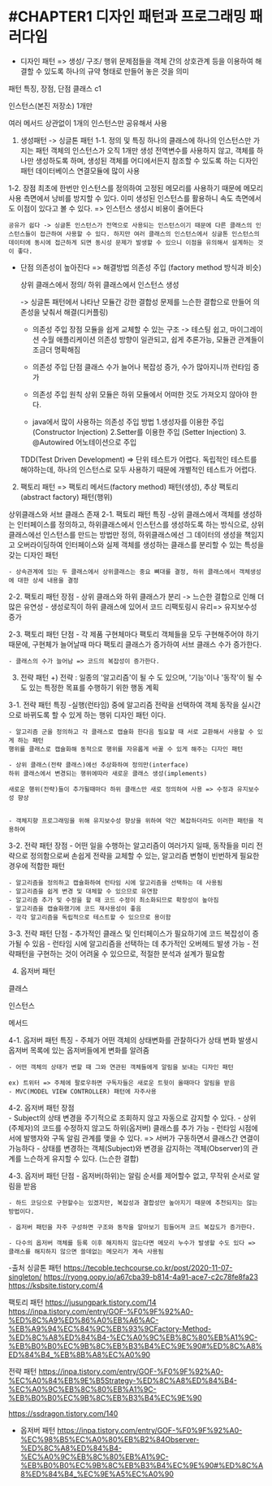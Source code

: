 #CHAPTER1 
디자인 패턴과 프로그래밍 패러다임 
======

- 디자인 패턴 => 생성/ 구조/ 행위 
문제점들을 객체 간의 상호관계 등을 이용하여 해결할 수 있도록 하나의 규약 형태로 만들어 놓은 것을 의미 


패턴 특징, 장점, 단점 
클래스 c1

인스턴스(본진 저장소) 1개만 

여러 메서드 상관없이 1개의 인스턴스만 공유해서 사용

1. 생성패턴 -> 싱글톤 패턴 
1-1. 정의 및 특징 
	하나의 클래스에 하나의 인스턴스만 가지는 패턴 
	객체의 인스턴스가 오직 1개만 생성
	전역변수를 사용하지 않고, 객체를 하나만 생성하도록 하며, 생성된 객체를 어디에서든지 참조할 수 있도록 하는 디자인 패턴 
	데이터베이스 연결모듈에 많이 사용 


1-2. 장점 
	최초에 한번만 인스턴스를 정의하여 고정된 메모리를 사용하기 때문에 메모리 사용 측면에서 낭비를 방지할 수 있다. 
	이미 생성된 인스턴스를 활용하니 속도 측면에서도 이점이 있다고 볼 수 있다.
	=> 인스턴스 생성시 비용이 줄어든다
	
	
	공유가 쉽다 -> 싱글톤 인스턴스가 전역으로 사용되는 인스턴스이기 때문에 다른 클래스의 인스턴스들이 접근하여 사용할 수 있다. 하지만 여러 클래스의 인스턴스에서 싱글톤 인스턴스의 데이터에 동시에 접근하게 되면 동시성 문제가 발생할 수 있으니 이점을 유의해서 설계하는 것이 좋다.

- 단점 
	의존성이 높아진다 => 해결방법 의존성 주입 (factory method 방식과 비슷) 
	
	상위 클래스에서 정의/ 하위 클래스에서 인스턴스 생성  
	
	-> 싱글톤 패턴에서 나타난 모듈간 강한 결합성 문제를 느슨한 결합으로 만들어
	의존성을 낮춰서 해결(디커플링) 
	
	- 의존성 주입 장점 
	모듈을 쉽게 교체할 수 있는 구조 -> 테스팅 쉽고, 마이그레이션 수월 
	애플리케이션 의존성 방향이 일관되고, 쉽게 추론가능, 모듈관 관계들이 조금더 명확해짐 
	
	- 의존성 주입 단점 
	클래스 수가 늘어나 복잡성 증가, 수가 많아지니까 런타임 증가 
	
	- 의존성 주입 원칙 
	상위 모듈은 하위 모듈에서 어떠한 것도 가져오지 않아야 한다. 
	
	- java에서 많이 사용하는 의존성 주입 방법 
		1.생성자를 이용한 주입 (Constructor Injection)
		2.Setter를 이용한 주입 (Setter Injection)
		3. @Autowired 어노테이션으로 주입
	
	TDD(Test Driven Development) => 단위 테스트가 어렵다. 독립적인 테스트를 해야하는데, 하나의 인스턴스로 모두 사용하기 때문에 개별적인 테스트가 어렵다. 


2. 팩토리 패턴 
=> 팩토리 메서드(factory method) 패턴(생성), 추상 팩토리(abstract factory) 패턴(행위) 

상위클래스와 서브 클래스 존재 
2-1. 팩토리 패턴 특징
	-상위 클래스에서 객체를 생성하는 인터페이스를 정의하고, 하위클래스에서 인스턴스를 생성하도록 하는 방식으로, 상위클래스에선 인스턴스를 만드는 방법만 정의, 하위클래스에선 그 데이터의 생성을 책임지고 오버라이딩하여 인터페이스와 실제 객체를 생성하는 클래스를 분리할 수 있는 특성을 갖는 디자인 패턴 
	
	- 상속관계에 있는 두 클래스에서 상위클래스는 중요 뼈대를 결정, 하위 클래스에서 객체생성에 대한 상세 내용을 결정 
	
2-2. 팩토리 패턴 장점
	- 상위 클래스와 하위 클래스가 분리 -> 느슨한 결합으로 인해 더 많은 유연성 
	- 생성로직이 하위 클래스에 있어서 코드 리팩토링시 유리=> 유지보수성 증가 
	
2-3. 팩토리 패턴 단점
	- 각 제품 구현체마다 팩토리 객체들을 모두 구현해주어야 하기 때문에, 구현체가 늘어날때 마다 팩토리 클래스가 증가하여 서브 클래스 수가 증가한다. 
	
	- 클래스의 수가 늘어남 => 코드의 복잡성이 증가한다.
	
3. 전략 패턴 
+) 전략 : 일종의 '알고리즘'이 될 수 도 있으며, '기능'이나 '동작'이 될 수도 있는 특정한 목표를 수행하기 위한 행동 계획

3-1. 전략 패턴 특징 
	-실행(런타임) 중에 알고리즘 전략을 선택하여 객체 동작을 실시간으로 바뀌도록 할 수 있게 하는 행위 디자인 패턴 이다.
	
	
	- 알고리즘 군을 정의하고 각 클래스로 캡슐화 한다음 필요할 때 서로 교환해서 사용할 수 있게 하는 패턴 
	행위를 클래스로 캡슐화해 동적으로 행위를 자유롭게 바꿀 수 있게 해주는 디자인 패턴 
	
	- 상위 클래스(전략 클래스)에선 추상화하여 정의만(interface)
	하위 클래스에서 변경되는 행위에따라 새로운 클래스 생성(implements)
	
	새로운 행위(전략)들이 추가될때마다 하위 클래스만 새로 정의하여 사용 => 수정과 유지보수성 향상 
	
	
	- 객체지향 프로그래밍을 위해 유지보수성 향상을 위하여 약간 복잡하더라도 이러한 패턴을 적용하여
	
3-2. 전략 패턴 장점 
	- 어떤 일을 수행하는 알고리즘이 여러가지 일때, 동작들을 미리 전략으로 정의함으로써 손쉽게 전략을 교체할 수 있는, 알고리즘 변형이 빈번하게 필요한 경우에 적합한 패턴
	
	- 알고리즘을 정의하고 캡슐화하여 런타임 시에 알고리즘을 선택하는 데 사용됨
	- 알고리즘을 쉽게 변경 및 대체할 수 있으므로 유연함
	- 알고리즘 추가 및 수정을 할 때 코드 수정이 최소화되므로 확장성이 높아짐
	- 알고리즘을 캡슐화했기에 코드 재사용성이 좋음
	- 각각 알고리즘을 독립적으로 테스트할 수 있으므로 용이함
	
3-3. 전략 패턴 단점 
	- 추가적인 클래스 및 인터페이스가 필요하기에 코드 복잡성이 증가될 수 있음
	- 런타임 시에 알고리즘을 선택하는 데 추가적인 오버헤드 발생 가능
	- 전략패턴을 구현하는 것이 어려울 수 있으므로, 적절한 분석과 설계가 필요함

4. 옵저버 패턴 

클래스 

인스턴스 

메서드 


4-1. 옵저버 패턴 특징 
	- 주체가 어떤 객체의 상태변화를 관찰하다가 상태 변화 발생시 옵저버 목록에 있는 옵저버들에게 변화를 알려줌 
	
	- 어떤 객체의 상태가 변할 때 그와 연관된 객체들에게 알림을 보내는 디자인 패턴
	
	ex) 트위터 => 주체에 팔로우하면 구독자들은 새로운 트윗이 올때마다 알림을 받음 
	- MVC(MODEL VIEW CONTROLLER) 패턴에 자주사용 
	
4-2. 옵저버 패턴 장점  
	- Subject의 상태 변경을 주기적으로 조회하지 않고 자동으로 감지할 수 있다.
	- 상위(주체자)의 코드를 수정하지 않고도 하위(옵저버) 클래스를 추가 가능 
	- 런타임 시점에서에 발행자와 구독 알림 관계를 맺을 수 있다. => 서버가 구동하면서 클래스간 연결이 가능하다 
	- 상태를 변경하는 객체(Subject)와 변경을 감지하는 객체(Observer)의 관계를 느슨하게 유지할 수 있다. (느슨한 결합)
	
	
4-3. 옵저버 패턴 단점 
	- 옵저버(하위)는 알림 순서를 제어할수 없고, 무작위 순서로 알림을 받음
	
	- 하드 코딩으로 구현할수는 있겠지만, 복잡성과 결합성만 높아지기 때문에 추천되지는 않는 방법이다.
	
	- 옵저버 패턴을 자주 구성하면 구조와 동작을 알아보기 힘들어져 코드 복잡도가 증가한다. 
	
	- 다수의 옵저버 객체를 등록 이후 해지하지 않는다면 메모리 누수가 발생할 수도 있다 => 클래스를 해지하지 않으면 쓸데없는 메모리가 계속 사용됨 


-출처 
싱글톤 패턴 
https://tecoble.techcourse.co.kr/post/2020-11-07-singleton/
https://ryong.oopy.io/a67cba39-b814-4a91-ace7-c2c78fe8fa23
https://ksbsite.tistory.com/4

팩토리 패턴 
https://jusungpark.tistory.com/14
https://inpa.tistory.com/entry/GOF-%F0%9F%92%A0-%ED%8C%A9%ED%86%A0%EB%A6%AC-%EB%A9%94%EC%84%9C%EB%93%9CFactory-Method-%ED%8C%A8%ED%84%B4-%EC%A0%9C%EB%8C%80%EB%A1%9C-%EB%B0%B0%EC%9B%8C%EB%B3%B4%EC%9E%90#%ED%8C%A8%ED%84%B4_%EB%8B%A8%EC%A0%90


전략 패턴 
https://inpa.tistory.com/entry/GOF-%F0%9F%92%A0-%EC%A0%84%EB%9E%B5Strategy-%ED%8C%A8%ED%84%B4-%EC%A0%9C%EB%8C%80%EB%A1%9C-%EB%B0%B0%EC%9B%8C%EB%B3%B4%EC%9E%90

https://ssdragon.tistory.com/140

- 옵저버 패턴 
https://inpa.tistory.com/entry/GOF-%F0%9F%92%A0-%EC%98%B5%EC%A0%80%EB%B2%84Observer-%ED%8C%A8%ED%84%B4-%EC%A0%9C%EB%8C%80%EB%A1%9C-%EB%B0%B0%EC%9B%8C%EB%B3%B4%EC%9E%90#%ED%8C%A8%ED%84%B4_%EC%9E%A5%EC%A0%90
